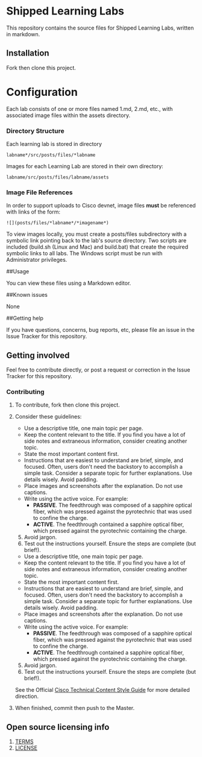 # Shipped Learning Labs

This repository contains the source files for Shipped Learning Labs, written in markdown.

## Installation

Fork then clone this project.


# Configuration

Each lab consists of one or more files named 1.md, 2.md, etc., with associated image files within the assets directory.

### Directory Structure
Each learning lab is stored in directory 

	labname*/src/posts/files/*labname

Images for each Learning Lab are stored in their own directory: 

	labname/src/posts/files/labname/assets

### Image File References
In order to support uploads to Cisco devnet, image files __must__ be referenced
with links of the form:

    ![](posts/files/*labname*/*imagename*)

To view images locally, you must  create a posts/files subdirectory with a symbolic link pointing back to the lab's source directory.  Two scripts are included (build.sh (Linux and Mac) and build.bat) that create the required symbolic links to all labs.  The Windows
script must be run with Administrator privileges.

##Usage

You can view these files using a Markdown editor.

##Known issues

None

##Getting help

If you have questions, concerns, bug reports, etc, please file an issue in the Issue Tracker for this repository.


## Getting involved

Feel free to contribute directly, or post a request or correction in the Issue Tracker for this repository.

### Contributing

1. To contribute, fork then clone this project.
2. Consider these guidelines:

	- Use a descriptive title, one main topic per page.
	- Keep the content relevant to the title. If you find you have a lot of side notes and extraneous information, consider creating another topic.
	- State the most important content first.
	- Instructions that are easiest to understand are brief, simple, and focused. Often, users don't need the backstory to accomplish a simple task. Consider a separate topic for further explanations. Use details wisely. Avoid padding.
	- Place images and screenshots after the explanation. Do not use captions.
	- Write using the active voice. For example: 
		- **PASSIVE**. The feedthrough was composed of a sapphire optical fiber, which was pressed against the pyrotechnic that was used to confine the charge.
		- **ACTIVE**. The feedthrough contained a sapphire optical fiber, which pressed against the pyrotechnic containing the charge.
	5. Avoid jargon.
	6. Test out the instructions yourself. Ensure the steps are complete (but brief!).
	- Use a descriptive title, one main topic per page.
	- Keep the content relevant to the title. If you find you have a lot of side notes and extraneous information, consider creating another topic.
	- State the most important content first.
	- Instructions that are easiest to understand are brief, simple, and focused. Often, users don't need the backstory to accomplish a simple task. Consider a separate topic for further explanations. Use details wisely. Avoid padding.
	- Place images and screenshots after the explanation. Do not use captions.
	- Write using the active voice. For example: 
		- **PASSIVE**. The feedthrough was composed of a sapphire optical fiber, which was pressed against the pyrotechnic that was used to confine the charge.
		- **ACTIVE**. The feedthrough contained a sapphire optical fiber, which pressed against the pyrotechnic containing the charge.
	5. Avoid jargon.
	6. Test out the instructions yourself. Ensure the steps are complete (but brief!).

	See the Official <a href="http://www-author.cisco.com/c/en/us/td/docs/general/style/guide/Latest/stylegd.html">Cisco Technical Content Style Guide</a> for more detailed direction.


3. When finished, commit then push to the Master.


## Open source licensing info

1. <a href="terms.md">TERMS</a>
2. <a href="LICENSE.md">LICENSE</a>
